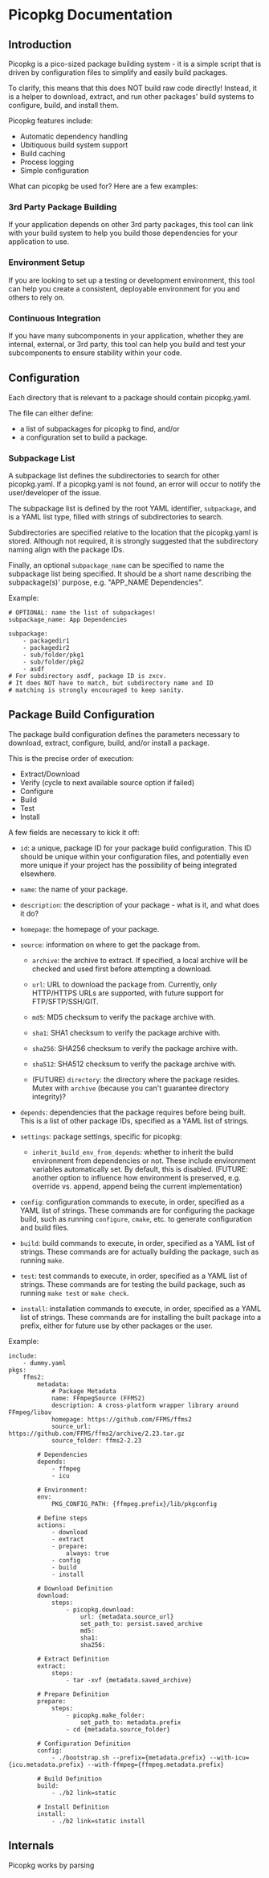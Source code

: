 Picopkg Documentation
======================

Introduction
-------------
Picopkg is a pico-sized package building system - it is a
simple script that is driven by configuration files to simplify
and easily build packages.

To clarify, this means that this does NOT build raw code directly!
Instead, it is a helper to download, extract, and run other packages'
build systems to configure, build, and install them.

Picopkg features include:

  * Automatic dependency handling
  * Ubitiquous build system support
  * Build caching
  * Process logging
  * Simple configuration

What can picopkg be used for? Here are a few examples:

### 3rd Party Package Building
If your application depends on other 3rd party packages, this tool
can link with your build system to help you build those dependencies
for your application to use.

### Environment Setup
If you are looking to set up a testing or development environment,
this tool can help you create a consistent, deployable environment for
you and others to rely on.

### Continuous Integration
If you have many subcomponents in your application, whether they are
internal, external, or 3rd party, this tool can help you build and
test your subcomponents to ensure stability within your code.

Configuration
--------------
Each directory that is relevant to a package should contain
picopkg.yaml.

The file can either define:
 - a list of subpackages for picopkg to find, and/or
 - a configuration set to build a package.

### Subpackage List
A subpackage list defines the subdirectories to search for
other picopkg.yaml. If a picopkg.yaml is not found, an error
will occur to notify the user/developer of the issue.

The subpackage list is defined by the root YAML identifier,
`subpackage`, and is a YAML list type, filled with strings
of subdirectories to search.

Subdirectories are specified relative to the location that
the picopkg.yaml is stored. Although not required, it is
strongly suggested that the subdirectory naming align with
the package IDs.

Finally, an optional `subpackage_name` can be specified to
name the subpackage list being specified. It should be a
short name describing the subpackage(s)' purpose, e.g.
"APP_NAME Dependencies".

Example:

    # OPTIONAL: name the list of subpackages!
    subpackage_name: App Dependencies
    
    subpackage:
        - packagedir1
        - packagedir2
        - sub/folder/pkg1
        - sub/folder/pkg2
        - asdf
    # For subdirectory asdf, package ID is zxcv.
    # It does NOT have to match, but subdirectory name and ID
    # matching is strongly encouraged to keep sanity.

Package Build Configuration
----------------------------
The package build configuration defines the parameters necessary to
download, extract, configure, build, and/or install a package.

This is the precise order of execution:

  * Extract/Download
  * Verify (cycle to next available source option if failed)
  * Configure
  * Build
  * Test
  * Install

A few fields are necessary to kick it off:

  * `id`: a unique, package ID for your package build configuration.
    This ID should be unique within your configuration files, and
    potentially even more unique if your project has the possibility
    of being integrated elsewhere.

  * `name`: the name of your package.

  * `description`: the description of your package - what is it, and
     what does it do?

  * `homepage`: the homepage of your package.

  * `source`: information on where to get the package from.
  
    * `archive`: the archive to extract. If specified, a local archive
      will be checked and used first before attempting a download.
  
    * `url`: URL to download the package from. Currently, only
      HTTP/HTTPS URLs are supported, with future support for
      FTP/SFTP/SSH/GIT.
    
    * `md5`: MD5 checksum to verify the package archive with.
    
    * `sha1`: SHA1 checksum to verify the package archive with.
    
    * `sha256`: SHA256 checksum to verify the package archive with.
    
    * `sha512`: SHA512 checksum to verify the package archive with.
    
    * (FUTURE) `directory`: the directory where the package resides.
      Mutex with `archive` (because you can't guarantee directory
      integrity)?
      
  * `depends`: dependencies that the package requires before being
     built. This is a list of other package IDs, specified as a YAML
     list of strings.
  
  * `settings`: package settings, specific for picopkg:
  
    * `inherit_build_env_from_depends`: whether to inherit the build
      environment from dependencies or not. These include environment
      variables automatically set. By default, this is disabled.
      (FUTURE: another option to influence how environment is preserved,
      e.g. override vs. append, append being the current implementation)
    
  * `config`: configuration commands to execute, in order, specified as
    a YAML list of strings. These commands are for configuring the
    package build, such as running `configure`, `cmake`, etc. to
    generate configuration and build files.

  * `build`: build commands to execute, in order, specified as a YAML
    list of strings. These commands are for actually building the
    package, such as running `make`.

  * `test`: test commands to execute, in order, specified as a YAML
    list of strings. These commands are for testing the build package,
    such as running `make test` or `make check`.

  * `install`: installation commands to execute, in order, specified as
    a YAML list of strings. These commands are for installing the
    built package into a prefix, either for future use by other packages
    or the user.

Example:

    include:
        - dummy.yaml
    pkgs:
        ffms2:
            metadata:
                # Package Metadata
                name: FFmpegSource (FFMS2)
                description: A cross-platform wrapper library around FFmpeg/libav
                homepage: https://github.com/FFMS/ffms2
                source_url: https://github.com/FFMS/ffms2/archive/2.23.tar.gz
                source_folder: ffms2-2.23
            
            # Dependencies
            depends:
                - ffmpeg
                - icu
            
            # Environment:
            env:
                PKG_CONFIG_PATH: {ffmpeg.prefix}/lib/pkgconfig
            
            # Define steps
            actions:
                - download
                - extract
                - prepare:
                    always: true
                - config
                - build
                - install
            
            # Download Definition
            download:
                steps:
                    - picopkg.download:
                        url: {metadata.source_url}
                        set_path_to: persist.saved_archive
                        md5:
                        sha1:
                        sha256:
            
            # Extract Definition
            extract:
                steps:
                    - tar -xvf {metadata.saved_archive}
            
            # Prepare Definition
            prepare:
                steps:
                    - picopkg.make_folder:
                        set_path_to: metadata.prefix
                    - cd {metadata.source_folder}
            
            # Configuration Definition
            config:
                - ./bootstrap.sh --prefix={metadata.prefix} --with-icu={icu.metadata.prefix} --with-ffmpeg={ffmpeg.metadata.prefix}
            
            # Build Definition
            build:
                - ./b2 link=static
            
            # Install Definition
            install:
                - ./b2 link=static install

Internals
----------
Picopkg works by parsing 
